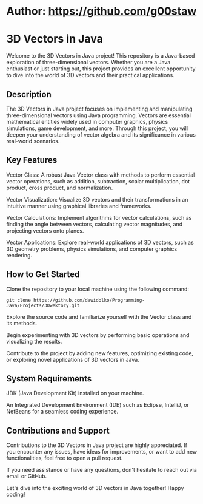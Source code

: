 # Author: https://github.com/g00staw
# 3D Vectors in Java

Welcome to the 3D Vectors in Java project! This repository is a Java-based exploration of three-dimensional vectors. Whether you are a Java enthusiast or just starting out, this project provides an excellent opportunity to dive into the world of 3D vectors and their practical applications.

## Description
The 3D Vectors in Java project focuses on implementing and manipulating three-dimensional vectors using Java programming. Vectors are essential mathematical entities widely used in computer graphics, physics simulations, game development, and more. Through this project, you will deepen your understanding of vector algebra and its significance in various real-world scenarios.

## Key Features
Vector Class: A robust Java Vector class with methods to perform essential vector operations, such as addition, subtraction, scalar multiplication, dot product, cross product, and normalization.

Vector Visualization: Visualize 3D vectors and their transformations in an intuitive manner using graphical libraries and frameworks.

Vector Calculations: Implement algorithms for vector calculations, such as finding the angle between vectors, calculating vector magnitudes, and projecting vectors onto planes.

Vector Applications: Explore real-world applications of 3D vectors, such as 3D geometry problems, physics simulations, and computer graphics rendering.

## How to Get Started
Clone the repository to your local machine using the following command:
```
git clone https://github.com/dawidolko/Programming-Java/Projects/3Dwektory.git
```
Explore the source code and familiarize yourself with the Vector class and its methods.

Begin experimenting with 3D vectors by performing basic operations and visualizing the results.

Contribute to the project by adding new features, optimizing existing code, or exploring novel applications of 3D vectors in Java.

## System Requirements
JDK (Java Development Kit) installed on your machine.

An Integrated Development Environment (IDE) such as Eclipse, IntelliJ, or NetBeans for a seamless coding experience.

## Contributions and Support
Contributions to the 3D Vectors in Java project are highly appreciated. If you encounter any issues, have ideas for improvements, or want to add new functionalities, feel free to open a pull request.

If you need assistance or have any questions, don't hesitate to reach out via email or GitHub.

Let's dive into the exciting world of 3D vectors in Java together! Happy coding!
